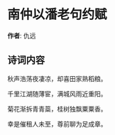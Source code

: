 # 南仲以潘老句约赋

**作者**: 仇远

## 诗词内容

秋声浩荡夜凄凉，却喜田家熟稻粮。

千里江湖随薄宦，满城风雨近重阳。

菊花渐拆青青蘂，桂树独飘粟粟香。

幸是催租人未至，尊前聊为足成章。

